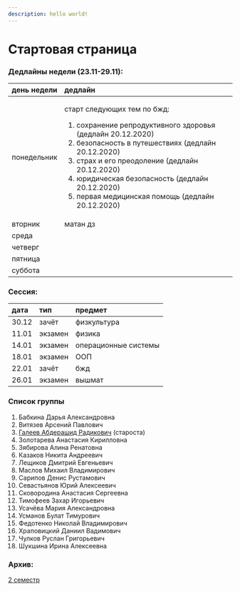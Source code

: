 ```yaml
---
description: hello world!
---
```


# Стартовая страница

### Дедлайны недели \(23.11-29.11\):

<table>
  <thead>
    <tr>
      <th style="text-align:left">&#x434;&#x435;&#x43D;&#x44C; &#x43D;&#x435;&#x434;&#x435;&#x43B;&#x438;</th>
      <th
      style="text-align:left">&#x434;&#x435;&#x434;&#x43B;&#x430;&#x439;&#x43D;</th>
    </tr>
  </thead>
  <tbody>
    <tr>
      <td style="text-align:left">&#x43F;&#x43E;&#x43D;&#x435;&#x434;&#x435;&#x43B;&#x44C;&#x43D;&#x438;&#x43A;</td>
      <td
      style="text-align:left">
        <p>&#x441;&#x442;&#x430;&#x440;&#x442; &#x441;&#x43B;&#x435;&#x434;&#x443;&#x44E;&#x449;&#x438;&#x445;
          &#x442;&#x435;&#x43C; &#x43F;&#x43E; &#x431;&#x436;&#x434;:</p>
        <ol>
          <li>&#x441;&#x43E;&#x445;&#x440;&#x430;&#x43D;&#x435;&#x43D;&#x438;&#x435;
            &#x440;&#x435;&#x43F;&#x440;&#x43E;&#x434;&#x443;&#x43A;&#x442;&#x438;&#x432;&#x43D;&#x43E;&#x433;&#x43E;
            &#x437;&#x434;&#x43E;&#x440;&#x43E;&#x432;&#x44C;&#x44F; (&#x434;&#x435;&#x434;&#x43B;&#x430;&#x439;&#x43D;
            20.12.2020)</li>
          <li>&#x431;&#x435;&#x437;&#x43E;&#x43F;&#x430;&#x441;&#x43D;&#x43E;&#x441;&#x442;&#x44C;
            &#x432; &#x43F;&#x443;&#x442;&#x435;&#x448;&#x435;&#x441;&#x442;&#x432;&#x438;&#x44F;&#x445;
            (&#x434;&#x435;&#x434;&#x43B;&#x430;&#x439;&#x43D; 20.12.2020)</li>
          <li>&#x441;&#x442;&#x440;&#x430;&#x445; &#x438; &#x435;&#x433;&#x43E; &#x43F;&#x440;&#x435;&#x43E;&#x434;&#x43E;&#x43B;&#x435;&#x43D;&#x438;&#x435;
            (&#x434;&#x435;&#x434;&#x43B;&#x430;&#x439;&#x43D; 20.12.2020)</li>
          <li>&#x44E;&#x440;&#x438;&#x434;&#x438;&#x447;&#x435;&#x441;&#x43A;&#x430;&#x44F;
            &#x431;&#x435;&#x437;&#x43E;&#x43F;&#x430;&#x441;&#x43D;&#x43E;&#x441;&#x442;&#x44C;
            (&#x434;&#x435;&#x434;&#x43B;&#x430;&#x439;&#x43D; 20.12.2020)</li>
          <li>&#x43F;&#x435;&#x440;&#x432;&#x430;&#x44F; &#x43C;&#x435;&#x434;&#x438;&#x446;&#x438;&#x43D;&#x441;&#x43A;&#x430;&#x44F;
            &#x43F;&#x43E;&#x43C;&#x43E;&#x449;&#x44C; (&#x434;&#x435;&#x434;&#x43B;&#x430;&#x439;&#x43D;
            20.12.2020)</li>
        </ol>
        </td>
    </tr>
    <tr>
      <td style="text-align:left">&#x432;&#x442;&#x43E;&#x440;&#x43D;&#x438;&#x43A;</td>
      <td style="text-align:left">&#x43C;&#x430;&#x442;&#x430;&#x43D; &#x434;&#x437;</td>
    </tr>
    <tr>
      <td style="text-align:left">&#x441;&#x440;&#x435;&#x434;&#x430;</td>
      <td style="text-align:left"></td>
    </tr>
    <tr>
      <td style="text-align:left">&#x447;&#x435;&#x442;&#x432;&#x435;&#x440;&#x433;</td>
      <td style="text-align:left"></td>
    </tr>
    <tr>
      <td style="text-align:left">&#x43F;&#x44F;&#x442;&#x43D;&#x438;&#x446;&#x430;</td>
      <td style="text-align:left"></td>
    </tr>
    <tr>
      <td style="text-align:left">&#x441;&#x443;&#x431;&#x431;&#x43E;&#x442;&#x430;</td>
      <td style="text-align:left"></td>
    </tr>
  </tbody>
</table>

### Сессия:

| дата | тип | предмет |
| :--- | :--- | :--- |
| 30.12 | зачёт | физкультура |
| 11.01 | экзамен | физика |
| 14.01 | экзамен | операционные системы |
| 18.01 | экзамен | ООП |
| 22.01 | зачёт | бжд |
| 26.01 | экзамен | вышмат |

### Список группы

1. Бабкина Дарья Александровна 
2. Витязев Арсений Павлович 
3. [Галеев Абдерашид Радикович](https://vk.com/grashid) \(староста\) 
4. Золотарева Анастасия Кирилловна 
5. Зябирова Алина Ренатовна 
6. Казаков Никита Андреевич 
7. Лещиков Дмитрий Евгеньевич 
8. Маслов Михаил Владимирович  
9. Сарипов Денис Рустамович 
10. Севастьянов Юрий Алексеевич
11. Сковородина Анастасия Сергеевна
12. Тимофеев Захар Игорьевич 
13. Усачёва Мария Александровна 
14. Усманов Булат Тимурович 
15. Федотенко Николай Владимирович 
16. Храповицкий Даниил Вадимович 
17. Чулков Руслан Григорьевич 
18. Шукшина Ирина Алексеевна

### Архив:

[2 семестр](https://docs.google.com/spreadsheets/d/1q6o7wwxOGEd2StBZoHiJmZDp0OSGlWgbQr6DCSISVVc/edit#gid=0)

